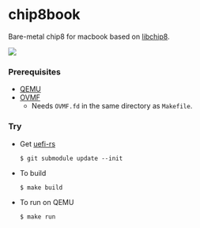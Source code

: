 chip8book
=========================

Bare-metal chip8 for macbook based on [libchip8](https://github.com/YushiOMOTE/libchip8).

![](https://raw.github.com/wiki/YushiOMOTE/chip8book/ch8.jpg)

### Prerequisites

* [QEMU](https://www.qemu.org/)
* [OVMF](https://github.com/tianocore/tianocore.github.io/wiki/OVMF)
    * Needs `OVMF.fd` in the same directory as `Makefile`.

### Try

* Get [uefi-rs](https://github.com/rust-osdev/uefi-rs/)

    ```
    $ git submodule update --init
    ```

* To build

    ```
    $ make build
    ```

* To run on QEMU

    ```
    $ make run
    ```
